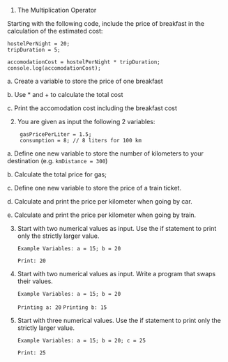 
1. The Multiplication Operator

Starting with the following code, include the price of breakfast in the calculation of the estimated cost:

```
hostelPerNight = 20;
tripDuration = 5;

accomodationCost = hostelPerNight * tripDuration;
console.log(accomodationCost);
```

a. Create a variable to store the price of one breakfast

b. Use * and + to calculate the total cost

c. Print the accomodation cost including the breakfast cost



2. You are given as input the following 2 variables:
```
    gasPricePerLiter = 1.5;
    consumption = 8; // 8 liters for 100 km
```

a. Define one new variable to store the number of kilometers to your destination (e.g. ```kmDistance = 300```)

b. Calculate the total price for gas;

c. Define one new variable to store the price of a train ticket.

d. Calculate and print the price per kilometer when going by car.

e. Calculate and print the price per kilometer when going by train.


3. Start with two numerical values as input. Use the if statement to print only the strictly larger value.

    `Example Variables: a = 15; b = 20`

    `Print: 20`

4. Start with two numerical values as input. Write a program that swaps their values.

    `Example Variables: a = 15; b = 20`

    `Printing a: 20`
    `Printing b: 15`

5. Start with three numerical values. Use the if statement to print only the strictly larger value.

    `Example Variables: a = 15; b = 20; c = 25`

    `Print: 25`
